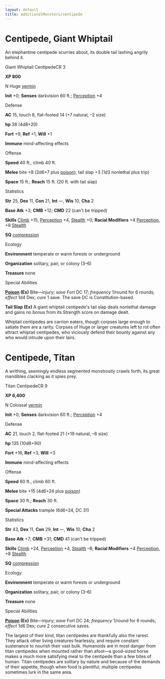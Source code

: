 ```yaml
---
layout: default
title: additionalMonsters/centipede
---
```

# Centipede, Giant Whiptail

An elephantine centipede scurries about, its double tail lashing angrily behind it.

Giant Whiptail CentipedeCR 3

**XP 800**

N Huge [vermin](monsters/creatureTypes#_vermin)

**Init** +0; **Senses** darkvision 60 ft.; [Perception](additionalMonsters/../skills/perception#_perception) +4

Defense

**AC** 15, touch 8, flat-footed 14 (+7 natural, –2 size)

**hp** 38 (4d8+20)

**Fort** +9, **Ref** +1, **Will** +1

**Immune** mind-affecting effects

Offense

**Speed** 40 ft., climb 40 ft.

**Melee** bite +8 (2d6+7 plus [poison](monsters/universalMonsterRules#_poison-(ex-or-su))), tail slap +3 (1d3 nonlethal plus trip)

**Space** 15 ft.; **Reach** 15 ft. (20 ft. with tail slap)

Statistics

**Str** 25, **Dex** 11, **Con** 21, **Int** —, **Wis** 10, **Cha** 2

**Base Atk** +3; **CMB** +12; **CMD** 22 (can't be tripped)

**Skills** [Climb](additionalMonsters/../skills/climb#_climb) +15, [Perception](additionalMonsters/../skills/perception#_perception) +4, [Stealth](additionalMonsters/../skills/stealth#_stealth) +0; **Racial Modifiers** +4 [Perception](additionalMonsters/../skills/perception#_perception), +8 [Stealth](additionalMonsters/../skills/stealth#_stealth)

**SQ** [compression](monsters/universalMonsterRules#_compression)

Ecology

**Environment** temperate or warm forests or underground

**Organization** solitary, pair, or colony (3–6)

**Treasure** none

Special Abilities

**[Poison](monsters/universalMonsterRules#_poison-(ex-or-su)) (Ex)** Bite—injury; _save_ Fort DC 17; _frequency_ 1/round for 6 rounds; _effect_ 1d4 Dex; _cure_ 1 save. The save DC is Constitution-based.

**Tail Slap (Ex)** A giant whiptail centipede's tail slap deals nonlethal damage and gains no bonus from its Strength score on damage dealt.

Whiptail centipedes are carrion eaters, though corpses large enough to satiate them are a rarity. Corpses of Huge or larger creatures left to rot often attract whiptail centipedes, who viciously defend their bounty against any who would intrude upon their lairs.

# Centipede, Titan

A writhing, seemingly endless segmented monstrosity crawls forth, its great mandibles clacking as it spies prey.

Titan CentipedeCR 9

**XP 6,400**

N Colossal [vermin](monsters/creatureTypes#_vermin)

**Init** +0; **Senses** darkvision 60 ft.; [Perception](additionalMonsters/../skills/perception#_perception) +4

Defense

**AC** 21, touch 2, flat-footed 21 (+19 natural, –8 size)

**hp** 135 (10d8+90)

**Fort** +16, **Ref** +3, **Will** +3

**Immune** mind-affecting effects

Offense

**Speed** 60 ft., climb 60 ft.

**Melee** bite +15 (4d6+24 plus [poison](monsters/universalMonsterRules#_poison-(ex-or-su)))

**Space** 30 ft.; **Reach** 30 ft.

**Special Attacks** trample (6d6+24, DC 31)

Statistics

**Str** 43, **Dex** 11, **Con** 29, **Int** —, **Wis** 10, **Cha** 2

**Base Atk** +7; **CMB** +31; **CMD** 41 (can't be tripped)

**Skills** [Climb](additionalMonsters/../skills/climb#_climb) +24, [Perception](additionalMonsters/../skills/perception#_perception) +4, [Stealth](additionalMonsters/../skills/stealth#_stealth) –8; **Racial Modifiers** +4 [Perception](additionalMonsters/../skills/perception#_perception), +8 [Stealth](additionalMonsters/../skills/stealth#_stealth)

**SQ** [compression](monsters/universalMonsterRules#_compression)

Ecology

**Environment** temperate or warm forests or underground

**Organization** solitary, pair, or colony (3–6)

**Treasure** none

Special Abilities

**[Poison](monsters/universalMonsterRules#_poison-(ex-or-su)) (Ex)** Bite—injury; _save_ Fort DC 24; _frequency_ 1/round for 6 rounds; _effect_ 1d6 Dex; _cure_ 2 consecutive saves.

The largest of their kind, titan centipedes are thankfully also the rarest. They attack other living creatures fearlessly, and require constant sustenance to nourish their vast bulk. Humanoids are in most danger from titan centipedes when mounted rather than afoot—a good-sized horse makes a much more satisfying meal to the centipede than a few bites of human. Titan centipedes are solitary by nature and because of the demands of their appetite, though when food is plentiful, multiple centipedes sometimes lurk in the same area.

